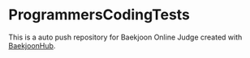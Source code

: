 # ProgrammersCodingTests
This is a auto push repository for Baekjoon Online Judge created with [BaekjoonHub](https://github.com/BaekjoonHub/BaekjoonHub).
